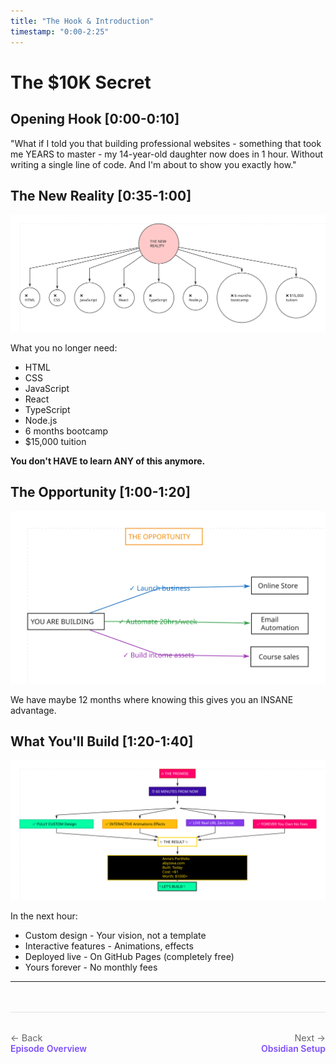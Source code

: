 ```yaml
---
title: "The Hook & Introduction"
timestamp: "0:00-2:25"
---
```


# The $10K Secret

## Opening Hook [0:00-0:10]
"What if I told you that building professional websites - something that took me YEARS to master - my 14-year-old daughter now does in 1 hour. Without writing a single line of code. And I'm about to show you exactly how."

## The New Reality [0:35-1:00]

![What You Don't Need](../diagrams/frames/frame-1.svg)

What you no longer need:

- HTML
- CSS
- JavaScript
- React
- TypeScript
- Node.js
- 6 months bootcamp
- $15,000 tuition

**You don't HAVE to learn ANY of this anymore.**

## The Opportunity [1:00-1:20]

![12 Month Window](../diagrams/frames/frame-2.svg)

We have maybe 12 months where knowing this gives you an INSANE advantage.

## What You'll Build [1:20-1:40]

![What You'll Build](../diagrams/frames/frame-3.svg)

In the next hour:

- Custom design - Your vision, not a template
- Interactive features - Animations, effects
- Deployed live - On GitHub Pages (completely free)
- Yours forever - No monthly fees

---

<div class="navigation-footer" style="display: flex; justify-content: space-between; margin: 3rem 0 2rem 0; padding: 2rem 0; border-top: 1px solid #e0e0e0;">
  <div>
    <a href="/ai-power/episodes/01-portfolio-no-code/" style="text-decoration: none;">
      <div style="color: #666; font-size: 0.9rem;">← Back</div>
      <div style="color: #7c4dff; font-weight: 600;">Episode Overview</div>
    </a>
  </div>
  <div style="text-align: right;">
    <a href="../01-obsidian-setup/" style="text-decoration: none;">
      <div style="color: #666; font-size: 0.9rem;">Next →</div>
      <div style="color: #7c4dff; font-weight: 600;">Obsidian Setup</div>
    </a>
  </div>
</div>

<!-- End of content -->